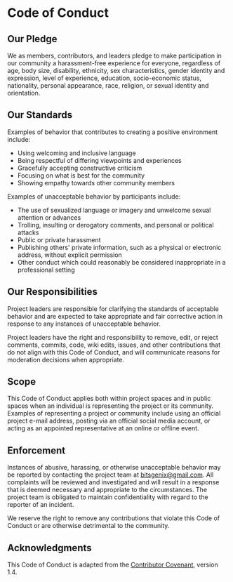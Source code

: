 # Code of Conduct

## Our Pledge

We as members, contributors, and leaders pledge to make participation in our community a harassment-free experience for everyone, regardless of age, body size, disability, ethnicity, sex characteristics, gender identity and expression, level of experience, education, socio-economic status, nationality, personal appearance, race, religion, or sexual identity and orientation.

## Our Standards

Examples of behavior that contributes to creating a positive environment include:

- Using welcoming and inclusive language
- Being respectful of differing viewpoints and experiences
- Gracefully accepting constructive criticism
- Focusing on what is best for the community
- Showing empathy towards other community members

Examples of unacceptable behavior by participants include:

- The use of sexualized language or imagery and unwelcome sexual attention or advances
- Trolling, insulting or derogatory comments, and personal or political attacks
- Public or private harassment
- Publishing others' private information, such as a physical or electronic address, without explicit permission
- Other conduct which could reasonably be considered inappropriate in a professional setting

## Our Responsibilities

Project leaders are responsible for clarifying the standards of acceptable behavior and are expected to take appropriate and fair corrective action in response to any instances of unacceptable behavior.

Project leaders have the right and responsibility to remove, edit, or reject comments, commits, code, wiki edits, issues, and other contributions that do not align with this Code of Conduct, and will communicate reasons for moderation decisions when appropriate.

## Scope

This Code of Conduct applies both within project spaces and in public spaces when an individual is representing the project or its community. Examples of representing a project or community include using an official project e-mail address, posting via an official social media account, or acting as an appointed representative at an online or offline event.

## Enforcement

Instances of abusive, harassing, or otherwise unacceptable behavior may be reported by contacting the project team at bitsgenix@gmail.com. All complaints will be reviewed and investigated and will result in a response that is deemed necessary and appropriate to the circumstances. The project team is obligated to maintain confidentiality with regard to the reporter of an incident.

We reserve the right to remove any contributions that violate this Code of Conduct or are otherwise detrimental to the community.

## Acknowledgments

This Code of Conduct is adapted from the [Contributor Covenant](https://www.contributor-covenant.org/), version 1.4.
